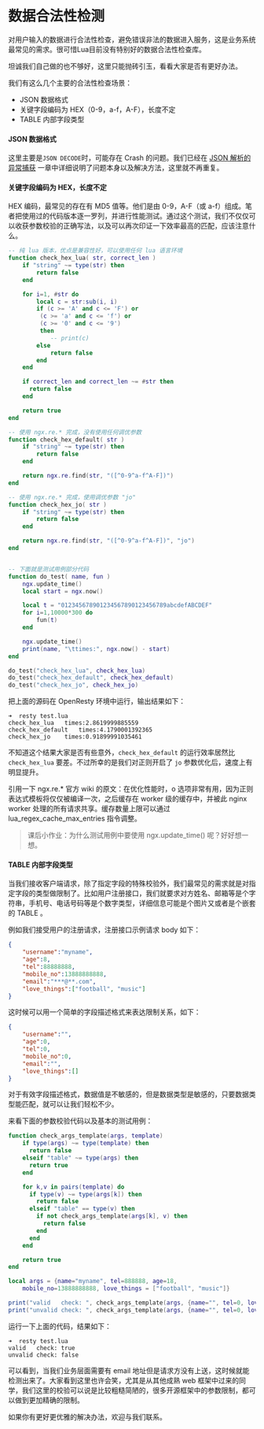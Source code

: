 # 数据合法性检测

对用户输入的数据进行合法性检查，避免错误非法的数据进入服务，这是业务系统最常见的需求。很可惜Lua目前没有特别好的数据合法性检查库。

坦诚我们自己做的也不够好，这里只能抛砖引玉，看看大家是否有更好办法。

我们有这么几个主要的合法性检查场景：

- JSON 数据格式
- 关键字段编码为 HEX（0-9，a-f，A-F），长度不定
- TABLE 内部字段类型

#### JSON 数据格式

这里主要是`JSON DECODE`时，可能存在 Crash 的问题。我们已经在 [JSON 解析的异常捕获](../json/parse_exception.md) 一章中详细说明了问题本身以及解决方法，这里就不再重复。

#### 关键字段编码为 HEX，长度不定

HEX 编码，最常见的存在有 MD5 值等。他们是由 0-9，A-F（或 a-f）组成。笔者把使用过的代码版本逐一罗列，并进行性能测试。通过这个测试，我们不仅仅可以收获参数校验的正确写法，以及可以再次印证一下效率最高的匹配，应该注意什么。

```lua
-- 纯 lua 版本，优点是兼容性好，可以使用任何 lua 语言环境
function check_hex_lua( str, correct_len )
    if "string" ~= type(str) then
        return false
    end

    for i=1, #str do
        local c = str:sub(i, i)
        if (c >= 'A' and c <= 'F') or
         (c >= 'a' and c <= 'f') or
         (c >= '0' and c <= '9')
         then
            -- print(c)
        else
            return false
        end
    end

    if correct_len and correct_len ~= #str then
      return false
    end

    return true
end

-- 使用 ngx.re.* 完成，没有使用任何调优参数
function check_hex_default( str )
    if "string" ~= type(str) then
        return false
    end

    return ngx.re.find(str, "([^0-9^a-f^A-F])")
end

-- 使用 ngx.re.* 完成，使用调优参数 "jo"
function check_hex_jo( str )
    if "string" ~= type(str) then
        return false
    end

    return ngx.re.find(str, "([^0-9^a-f^A-F])", "jo")
end


-- 下面就是测试用例部分代码
function do_test( name, fun )
    ngx.update_time()
    local start = ngx.now()

    local t = "012345678901234567890123456789abcdefABCDEF"
    for i=1,10000*300 do
        fun(t)
    end

    ngx.update_time()
    print(name, "\ttimes:", ngx.now() - start)
end

do_test("check_hex_lua", check_hex_lua)
do_test("check_hex_default", check_hex_default)
do_test("check_hex_jo", check_hex_jo)
```

把上面的源码在 OpenResty 环境中运行，输出结果如下：

```shell
➜  resty test.lua
check_hex_lua   times:2.8619999885559
check_hex_default   times:4.1790001392365
check_hex_jo    times:0.91899991035461
```

不知道这个结果大家是否有些意外，`check_hex_default` 的运行效率居然比 `check_hex_lua` 要差。不过所幸的是我们对正则开启了 `jo` 参数优化后，速度上有明显提升。

引用一下 ngx.re.* 官方 wiki 的原文：在优化性能时，o 选项非常有用，因为正则表达式模板将仅仅被编译一次，之后缓存在 worker 级的缓存中，并被此 nginx worker 处理的所有请求共享。缓存数量上限可以通过 lua_regex_cache_max_entries 指令调整。

> 课后小作业：为什么测试用例中要使用 ngx.update_time() 呢？好好想一想。

#### TABLE 内部字段类型

当我们接收客户端请求，除了指定字段的特殊校验外，我们最常见的需求就是对指定字段的类型做限制了。比如用户注册接口，我们就要求对方姓名、邮箱等是个字符串，手机号、电话号码等是个数字类型，详细信息可能是个图片又或者是个嵌套的 TABLE 。

例如我们接受用户的注册请求，注册接口示例请求 body 如下：

```json
{
    "username":"myname",
    "age":8,
    "tel":88888888,
    "mobile_no":13888888888,
    "email":"***@**.com",
    "love_things":["football", "music"]
}
```

这时候可以用一个简单的字段描述格式来表达限制关系，如下：

```json
{
    "username":"",
    "age":0,
    "tel":0,
    "mobile_no":0,
    "email":"",
    "love_things":[]
}
```

对于有效字段描述格式，数据值是不敏感的，但是数据类型是敏感的，只要数据类型能匹配，就可以让我们轻松不少。

来看下面的参数校验代码以及基本的测试用例：

```lua
function check_args_template(args, template)
    if type(args) ~= type(template) then
      return false
    elseif "table" ~= type(args) then
      return true
    end

    for k,v in pairs(template) do
      if type(v) ~= type(args[k]) then
        return false
      elseif "table" == type(v) then
        if not check_args_template(args[k], v) then
          return false
        end
      end
    end

    return true
end

local args = {name="myname", tel=888888, age=18,
    mobile_no=13888888888, love_things = ["football", "music"]}

print("valid   check: ", check_args_template(args, {name="", tel=0, love_things=[]}))
print("unvalid check: ", check_args_template(args, {name="", tel=0, love_things=[], email=""}))
```

运行一下上面的代码，结果如下：

```shell
➜  resty test.lua
valid   check: true
unvalid check: false
```

可以看到，当我们业务层面需要有 email 地址但是请求方没有上送，这时候就能检测出来了。大家看到这里也许会笑，尤其是从其他成熟 web 框架中过来的同学，我们这里的校验可以说是比较粗糙简陋的，很多开源框架中的参数限制，都可以做到更加精确的限制。

如果你有更好更优雅的解决办法，欢迎与我们联系。


